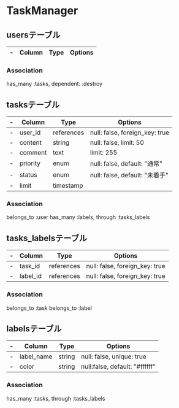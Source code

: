 # TaskManager

## usersテーブル
-|Column|Type|Options|
-|------|----|-------|
### Association
has_many :tasks, dependent: :destroy

## tasksテーブル
-|Column|Type|Options|
-|------|----|-------|
-|user_id|references|null: false, foreign_key: true|
-|content|string|null: false, limit: 50|
-|comment|text|limit: 255|
-|priority|enum|null: false, default: "通常"|
-|status|enum|null: false, default: "未着手"|
-|limit|timestamp|
### Association
belongs_to :user
has_many :labels, through :tasks_labels

## tasks_labelsテーブル
-|Column|Type|Options|
-|------|----|-------|
-|task_id|references|null: false, foreign_key: true|
-|label_id|references|null: false, foreign_key: true|
### Association
belongs_to :task
belongs_to :label

## labelsテーブル
-|Column|Type|Options|
-|------|----|-------|
-|label_name|string|null: false, unique: true|
-|color|string|null:false, default: "#ffffff"|
### Association
has_many :tasks, through :tasks_labels

